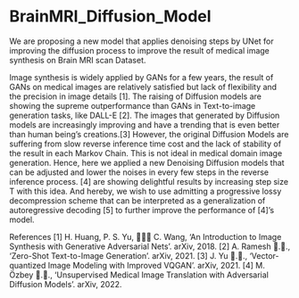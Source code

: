 # BrainMRI_Diffusion_Model
We are proposing a new model that applies denoising steps by UNet for improving the diffusion process to improve the result of medical image synthesis on Brain MRI scan Dataset.


Image synthesis is widely applied by GANs for
a few years, the result of GANs on medical images
are relatively satisfied but lack of flexibility and
the precision in image details [1]. The raising of
Diffusion models are showing the supreme outperformance
than GANs in Text-to-image generation
tasks, like DALL-E [2]. The images that generated
by Diffusion models are increasingly improving and
have a trending that is even better than human being’s
creations.[3] However, the original Diffusion
Models are suffering from slow reverse inference
time cost and the lack of stability of the result in
each Markov Chain. This is not ideal in medical
domain image generation. Hence, here we applied
a new Denoising Diffusion models that can be adjusted
and lower the noises in every few steps in the
reverse inference process. [4] are showing delightful
results by increasing step size T with this idea.
And hereby, we wish to use admitting a progressive
lossy decompression scheme that can be interpreted
as a generalization of autoregressive decoding [5] to
further improve the performance of [4]’s model.



References
[1] H. Huang, P. S. Yu, ￿￿￿ C. Wang, ‘An Introduction
to Image Synthesis with Generative Adversarial
Nets’. arXiv, 2018.
[2] A. Ramesh ￿.￿., ‘Zero-Shot Text-to-Image Generation’.
arXiv, 2021.
[3] J. Yu ￿.￿., ‘Vector-quantized Image Modeling with
Improved VQGAN’. arXiv, 2021.
[4] M. Özbey ￿.￿., ‘Unsupervised Medical Image Translation
with Adversarial Diffusion Models’. arXiv,
2022.
